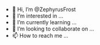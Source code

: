 - 👋 Hi, I’m @ZephyrusFrost
- 👀 I’m interested in ...
- 🌱 I’m currently learning ...
- 💞️ I’m looking to collaborate on ...
- 📫 How to reach me ...

<!---
ZephyrusFrost/ZephyrusFrost is a ✨ special ✨ repository because its `README.md` (this file) appears on your GitHub profile.
You can click the Preview link to take a look at your changes.
--->
